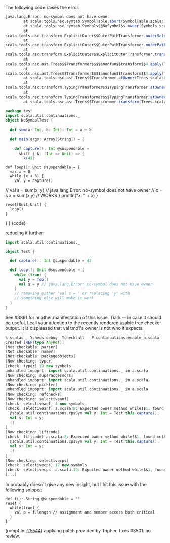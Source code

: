 The following code raises the error:
```scala
java.lang.Error: no-symbol does not have owner
        at scala.tools.nsc.symtab.SymbolTable.abort(SymbolTable.scala:33)
        at scala.tools.nsc.symtab.Symbols$$NoSymbol$$.owner(Symbols.scala:2048)
        at
scala.tools.nsc.transform.ExplicitOuter$$OuterPathTransformer.outerSelect(ExplicitOuter.scala:190)
        at
scala.tools.nsc.transform.ExplicitOuter$$OuterPathTransformer.outerPath(ExplicitOuter.scala:217)
        at
scala.tools.nsc.transform.ExplicitOuter$$ExplicitOuterTransformer.transform(ExplicitOuter.scala:456)
        at
scala.tools.nsc.ast.Trees$$Transformer$$$$anonfun$$transform$$4.apply(Trees.scala:736)
        at
scala.tools.nsc.ast.Trees$$Transformer$$$$anonfun$$transform$$4.apply(Trees.scala:735)
        at scala.tools.nsc.ast.Trees$$Transformer.atOwner(Trees.scala:856)
        at
scala.tools.nsc.transform.TypingTransformers$$TypingTransformer.atOwner(TypingTransformers.scala:35)
        at
scala.tools.nsc.transform.TypingTransformers$$TypingTransformer.atOwner(TypingTransformers.scala:28)
        at scala.tools.nsc.ast.Trees$$Transformer.transform(Trees.scala:734) 
```


```scala
package test
import scala.util.continuations._
object NoSymbolTest {
   
  def sum(a: Int, b: Int): Int = a + b
 
  def main(args: Array[String]) = {
       
    def capture(): Int @suspendable =
      shift { k: (Int => Unit) => {
        k(42)
```
    def loop(): Unit @suspendable = {
      var x = 0
      while (x < 3) {
        val y = capture()
//        val s = sum(x, y) // java.lang.Error: no-symbol does not have owner
//        x = s
         x = sum(x,y) // WORKS
      }
      println("x: " + x)
    }
   
    reset[Unit,Unit] {
      loop()
    }
  }
}
{code}

reducing it further:
```scala
import scala.util.continuations._

object Test {

  def capture(): Int @suspendable = 42

  def loop(): Unit @suspendable = {
    while (true) {
      val y = foo()
      val s = y // java.lang.Error: no-symbol does not have owner
    }
    // removing either 'val s = ' or replacing 'y' with
    // something else will make it work
  } 
}
```
See #3891 for another manifestation of this issue.
Tiark -- in case it should be useful, I call your attention to the recently rendered usable tree checker output.  It is displeased that val tmp1's owner is not who it expects.
```scala
% scalac  -Ycheck-debug -Ycheck:all  -P:continuations:enable a.scala  
Created [REF(type AnyRef)]
[Not checkable: parser]
[Not checkable: namer]
[Not checkable: packageobjects]
[Now checking: typer]
[check: typer] 19 new symbols.
unhandled impoprt: import scala.util.continuations._ in a.scala
[Now checking: superaccessors]
unhandled impoprt: import scala.util.continuations._ in a.scala
[Now checking: pickler]
unhandled impoprt: import scala.util.continuations._ in a.scala
[Now checking: refchecks]
[Now checking: selectiveanf]
[check: selectiveanf] 4 new symbols.
[check: selectiveanf] a.scala:8: Expected owner method while$$1, found method loop: scala.reflect.generic.Trees$$ValDef / @scala.util.continuations.cpsSym <synthetic> val tmp1: Unit = {
  @scala.util.continuations.cpsSym val y: Int = Test.this.capture();
  val s: Int = y;
  ()
}
[Now checking: liftcode]
[check: liftcode] a.scala:8: Expected owner method while$$1, found method loop: scala.reflect.generic.Trees$$ValDef / @scala.util.continuations.cpsSym <synthetic> val tmp1: Unit = {
  @scala.util.continuations.cpsSym val y: Int = Test.this.capture();
  val s: Int = y;
  ()
}
[Now checking: selectivecps]
[check: selectivecps] 12 new symbols.
[check: selectivecps] a.scala:10: Expected owner method while$$1, found method loop: scala.reflect.generic.Trees$$ValDef / val s: Int = y
[...]
```
In probably doesn't give any new insight, but I hit this issue with the following snippet:

```
def f(): String @suspendable = ""
reset { 
  while(true) { 
    val p = f.length // assignment and member access both critical
  }
}
```
(rompf in [r25544](https://codereview.scala-lang.org/fisheye/changelog/scala-svn?cs=25544)) applying patch provided by Topher, fixes #3501. no review.
